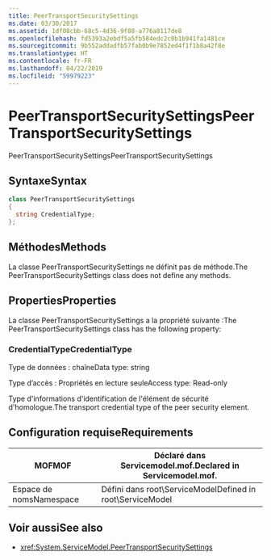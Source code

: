 ```yaml
---
title: PeerTransportSecuritySettings
ms.date: 03/30/2017
ms.assetid: 1df08cbb-68c5-4d36-9f88-a776a8117de8
ms.openlocfilehash: fd5393a2ebdf5a5fb584edc2c0b1b941fa1481ce
ms.sourcegitcommit: 9b552addadfb57fab0b9e7852ed4f1f1b8a42f8e
ms.translationtype: HT
ms.contentlocale: fr-FR
ms.lasthandoff: 04/22/2019
ms.locfileid: "59979223"
---
```

# <a name="peertransportsecuritysettings"></a><span data-ttu-id="10b49-102">PeerTransportSecuritySettings</span><span class="sxs-lookup"><span data-stu-id="10b49-102">PeerTransportSecuritySettings</span></span>
<span data-ttu-id="10b49-103">PeerTransportSecuritySettings</span><span class="sxs-lookup"><span data-stu-id="10b49-103">PeerTransportSecuritySettings</span></span>  
  
## <a name="syntax"></a><span data-ttu-id="10b49-104">Syntaxe</span><span class="sxs-lookup"><span data-stu-id="10b49-104">Syntax</span></span>  
  
```csharp
class PeerTransportSecuritySettings  
{  
  string CredentialType;  
};  
```  
  
## <a name="methods"></a><span data-ttu-id="10b49-105">Méthodes</span><span class="sxs-lookup"><span data-stu-id="10b49-105">Methods</span></span>  
 <span data-ttu-id="10b49-106">La classe PeerTransportSecuritySettings ne définit pas de méthode.</span><span class="sxs-lookup"><span data-stu-id="10b49-106">The PeerTransportSecuritySettings class does not define any methods.</span></span>  
  
## <a name="properties"></a><span data-ttu-id="10b49-107">Properties</span><span class="sxs-lookup"><span data-stu-id="10b49-107">Properties</span></span>  
 <span data-ttu-id="10b49-108">La classe PeerTransportSecuritySettings a la propriété suivante :</span><span class="sxs-lookup"><span data-stu-id="10b49-108">The PeerTransportSecuritySettings class has the following property:</span></span>  
  
### <a name="credentialtype"></a><span data-ttu-id="10b49-109">CredentialType</span><span class="sxs-lookup"><span data-stu-id="10b49-109">CredentialType</span></span>  
 <span data-ttu-id="10b49-110">Type de données : chaîne</span><span class="sxs-lookup"><span data-stu-id="10b49-110">Data type: string</span></span>  
  
 <span data-ttu-id="10b49-111">Type d’accès : Propriétés en lecture seule</span><span class="sxs-lookup"><span data-stu-id="10b49-111">Access type: Read-only</span></span>  
  
 <span data-ttu-id="10b49-112">Type d'informations d'identification de l'élément de sécurité d'homologue.</span><span class="sxs-lookup"><span data-stu-id="10b49-112">The transport credential type of the peer security element.</span></span>  
  
## <a name="requirements"></a><span data-ttu-id="10b49-113">Configuration requise</span><span class="sxs-lookup"><span data-stu-id="10b49-113">Requirements</span></span>  
  
|<span data-ttu-id="10b49-114">MOF</span><span class="sxs-lookup"><span data-stu-id="10b49-114">MOF</span></span>|<span data-ttu-id="10b49-115">Déclaré dans Servicemodel.mof.</span><span class="sxs-lookup"><span data-stu-id="10b49-115">Declared in Servicemodel.mof.</span></span>|  
|---------|-----------------------------------|  
|<span data-ttu-id="10b49-116">Espace de noms</span><span class="sxs-lookup"><span data-stu-id="10b49-116">Namespace</span></span>|<span data-ttu-id="10b49-117">Défini dans root\ServiceModel</span><span class="sxs-lookup"><span data-stu-id="10b49-117">Defined in root\ServiceModel</span></span>|  
  
## <a name="see-also"></a><span data-ttu-id="10b49-118">Voir aussi</span><span class="sxs-lookup"><span data-stu-id="10b49-118">See also</span></span>

- <xref:System.ServiceModel.PeerTransportSecuritySettings>
